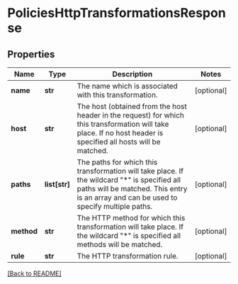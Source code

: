 # PoliciesHttpTransformationsResponse


## Properties

Name | Type | Description | Notes
------------ | ------------- | ------------- | -------------
**name** | **str** | The name which is associated with this transformation.  | [optional] 
**host** | **str** | The host (obtained from the host header in the request) for which this transformation will take place. If no host header is specified all hosts will be matched.  | [optional] 
**paths** | **list[str]** | The paths for which this transformation will take place. If the wildcard \"*\" is specified all paths will be matched.  This entry is an array and can  be used to specify multiple paths.  | [optional] 
**method** | **str** | The HTTP method for which this transformation will take place. If the wildcard \"*\" is specified all methods will be matched.  | [optional] 
**rule** | **str** | The HTTP transformation rule.  | [optional] 

[[Back to README]](../README.md)



